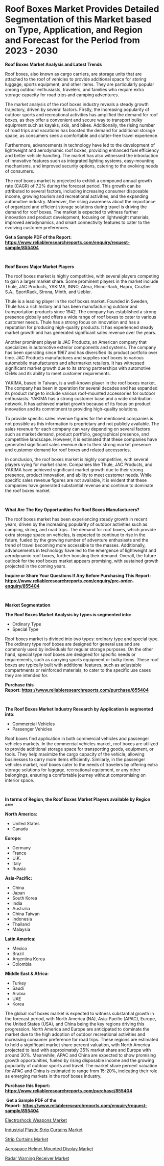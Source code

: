 <p><h1>Roof Boxes Market Provides Detailed Segmentation of this Market based on Type, Application, and Region and Forecast for the Period from 2023 - 2030</h1></p><p><strong>Roof Boxes Market Analysis and Latest Trends</strong></p>
<p><p>Roof boxes, also known as cargo carriers, are storage units that are attached to the roof of vehicles to provide additional space for storing luggage, sports equipment, and other items. They are particularly popular among outdoor enthusiasts, travelers, and families who require extra storage capacity for road trips and camping adventures.</p><p>The market analysis of the roof boxes industry reveals a steady growth trajectory, driven by several factors. Firstly, the increasing popularity of outdoor sports and recreational activities has amplified the demand for roof boxes, as they offer a convenient and secure way to transport bulky equipment such as kayaks, skis, and bikes. Additionally, the rising number of road trips and vacations has boosted the demand for additional storage space, as consumers seek a comfortable and clutter-free travel experience.</p><p>Furthermore, advancements in technology have led to the development of lightweight and aerodynamic roof boxes, providing enhanced fuel efficiency and better vehicle handling. The market has also witnessed the introduction of innovative features such as integrated lighting systems, easy-mounting mechanisms, and improved security options, catering to the evolving needs of consumers.</p><p>The roof boxes market is projected to exhibit a compound annual growth rate (CAGR) of 7.2% during the forecast period. This growth can be attributed to several factors, including increasing consumer disposable income, growing tourism and recreational activities, and the expanding automotive industry. Moreover, the rising awareness about the importance of organized and efficient storage solutions during travel is driving the demand for roof boxes. The market is expected to witness further innovation and product development, focusing on lightweight materials, improved aerodynamics, and smart connectivity features to cater to the evolving customer preferences.</p></p>
<p><strong>Get a Sample PDF of the Report:&nbsp; <a href="https://www.reliableresearchreports.com/enquiry/request-sample/855404">https://www.reliableresearchreports.com/enquiry/request-sample/855404</a></strong></p>
<p>&nbsp;</p>
<p><strong>Roof Boxes Major Market Players</strong></p>
<p><p>The roof boxes market is highly competitive, with several players competing to gain a larger market share. Some prominent players in the market include Thule, JAC Products, YAKIMA, INNO, Atera, Rhino-Rack, Hapro, Cruzber S.A., SportRack, Strona, Minth, and Uebler.</p><p>Thule is a leading player in the roof boxes market. Founded in Sweden, Thule has a rich history and has been manufacturing outdoor and transportation products since 1942. The company has established a strong presence globally and offers a wide range of roof boxes to cater to various customer needs. Thule has a strong focus on innovation and has a reputation for producing high-quality products. It has experienced steady market growth and has generated significant sales revenue over the years.</p><p>Another prominent player is JAC Products, an American company that specializes in automotive exterior components and systems. The company has been operating since 1967 and has diversified its product portfolio over time. JAC Products manufactures and supplies roof boxes to various automobile manufacturers and aftermarket retailers. It has witnessed significant market growth due to its strong partnerships with automotive OEMs and its ability to meet customer requirements.</p><p>YAKIMA, based in Taiwan, is a well-known player in the roof boxes market. The company has been in operation for several decades and has expanded its product range to include various roof-mounted accessories for outdoor enthusiasts. YAKIMA has a strong customer base and a wide distribution network. It has achieved market growth because of its focus on product innovation and its commitment to providing high-quality solutions.</p><p>To provide specific sales revenue figures for the mentioned companies is not possible as this information is proprietary and not publicly available. The sales revenue for each company can vary depending on several factors such as market demand, product portfolio, geographical presence, and competitive landscape. However, it is estimated that these companies have generated significant sales revenue due to their strong market presence and customer demand for roof boxes and related accessories.</p><p>In conclusion, the roof boxes market is highly competitive, with several players vying for market share. Companies like Thule, JAC Products, and YAKIMA have achieved significant market growth due to their strong presence, product innovation, and ability to meet customer needs. While specific sales revenue figures are not available, it is evident that these companies have generated substantial revenue and continue to dominate the roof boxes market.</p></p>
<p>&nbsp;</p>
<p><strong>What Are The Key Opportunities For Roof Boxes Manufacturers?</strong></p>
<p><p>The roof boxes market has been experiencing steady growth in recent years, driven by the increasing popularity of outdoor activities such as camping, skiing, and road trips. The demand for roof boxes, which provide extra storage space on vehicles, is expected to continue to rise in the future, fueled by the growing number of adventure enthusiasts and the trend of travel becoming more accessible to the masses. Additionally, advancements in technology have led to the emergence of lightweight and aerodynamic roof boxes, further boosting their demand. Overall, the future outlook for the roof boxes market appears promising, with sustained growth projected in the coming years.</p></p>
<p><strong>Inquire or Share Your Questions If Any Before Purchasing This Report: <a href="https://www.reliableresearchreports.com/enquiry/pre-order-enquiry/855404">https://www.reliableresearchreports.com/enquiry/pre-order-enquiry/855404</a></strong></p>
<p>&nbsp;</p>
<p><strong>Market Segmentation</strong></p>
<p><strong>The Roof Boxes Market Analysis by types is segmented into:</strong></p>
<p><ul><li>Ordinary Type</li><li>Special Type</li></ul></p>
<p><p>Roof boxes market is divided into two types: ordinary type and special type. The ordinary type roof boxes are designed for general use and are commonly used by individuals for regular storage purposes. On the other hand, special type roof boxes are designed for specific needs or requirements, such as carrying sports equipment or bulky items. These roof boxes are typically built with additional features, such as adjustable compartments or reinforced materials, to cater to the specific use cases they are intended for.</p></p>
<p><strong>Purchase this Report:&nbsp;<a href="https://www.reliableresearchreports.com/purchase/855404">https://www.reliableresearchreports.com/purchase/855404</a></strong></p>
<p>&nbsp;</p>
<p><strong>The Roof Boxes Market Industry Research by Application is segmented into:</strong></p>
<p><ul><li>Commercial Vehicles</li><li>Passenger Vehicles</li></ul></p>
<p><p>Roof boxes find application in both commercial vehicles and passenger vehicles markets. In the commercial vehicles market, roof boxes are utilized to provide additional storage space for transporting goods, equipment, or tools. They help maximize the cargo capacity of the vehicle, allowing businesses to carry more items efficiently. Similarly, in the passenger vehicles market, roof boxes cater to the needs of travelers by offering extra storage solutions for luggage, recreational equipment, or any other belongings, ensuring a comfortable journey without compromising on interior space.</p></p>
<p>&nbsp;</p>
<p><strong>In terms of Region, the Roof Boxes Market Players available by Region are:</strong></p>
<p>
    <p> <strong> North America: </strong>
        <ul>
            <li>United States</li>
            <li>Canada</li>
        </ul>
        </p> 
    <p> <strong> Europe: </strong>
        <ul>
            <li>Germany</li>
            <li>France</li>
            <li>U.K.</li>
            <li>Italy</li>
            <li>Russia</li>
        </ul>
        </p> 
    <p> <strong> Asia-Pacific: </strong>
        <ul>
            <li>China</li>
            <li>Japan</li>
            <li>South Korea</li>
            <li>India</li>
            <li>Australia</li>
            <li>China Taiwan</li>
            <li>Indonesia</li>
            <li>Thailand</li>
            <li>Malaysia</li>
        </ul>
        </p> 
    <p> <strong> Latin America: </strong>
        <ul>
            <li>Mexico</li>
            <li>Brazil</li>
            <li>Argentina Korea</li>
            <li>Colombia</li>
        </ul>
        </p> 
    <p> <strong> Middle East & Africa: </strong>
        <ul>
            <li>Turkey</li>
            <li>Saudi</li>
            <li>Arabia</li>
            <li>UAE</li>
            <li>Korea</li>
        </ul>
    </p>
    </p>
<p><p>The global roof boxes market is expected to witness substantial growth in the forecast period, with North America (NA), Asia-Pacific (APAC), Europe, the United States (USA), and China being the key regions driving this progression. North America and Europe are anticipated to dominate the market due to the high adoption of outdoor recreational activities and increasing consumer preference for road trips. These regions are estimated to hold a significant market share percent valuation, with North America projected to lead with approximately 35% market share and Europe with around 30%. Meanwhile, APAC and China are expected to show promising growth opportunities, fueled by rising disposable income and the growing popularity of outdoor sports and travel. The market share percent valuation for APAC and China is estimated to range from 15-20%, indicating their role as emerging markets in the roof boxes industry.</p></p>
<p><strong>Purchase this Report: <a href="https://www.reliableresearchreports.com/purchase/855404">https://www.reliableresearchreports.com/purchase/855404</a></strong></p>
<p>&nbsp;<strong>Get a Sample PDF of the Report:&nbsp;&nbsp;<a href="https://www.reliableresearchreports.com/enquiry/request-sample/855404">https://www.reliableresearchreports.com/enquiry/request-sample/855404</a></strong></p>
<p><strong></strong></p>
<p><p><a href="https://www.linkedin.com/pulse/electroshock-weapons-market-size-growth-forecast-from-2023-ipe8e/">Electroshock Weapons Market</a></p><p><a href="https://www.linkedin.com/pulse/decoding-industrial-plastic-strip-curtains-market-deep-dive-dqg1e/">Industrial Plastic Strip Curtains Market</a></p><p><a href="https://www.linkedin.com/pulse/strip-curtains-market-research-report-unlocks-analysis-financial-a4k4e/">Strip Curtains Market</a></p><p><a href="https://www.linkedin.com/pulse/aerospace-helmet-mounted-display-market-size-share-amp-w8w4e/">Aerospace Helmet Mounted Display Market</a></p><p><a href="https://www.linkedin.com/pulse/radar-warning-receiver-market-size-2023-2030-global-1vbne/">Radar Warning Receiver Market</a></p></p>
